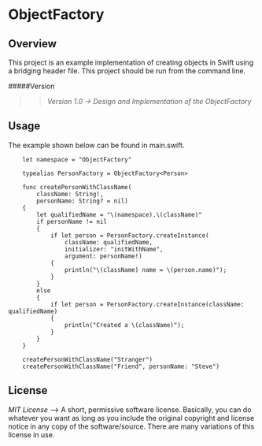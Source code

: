 ObjectFactory
=============

Overview
---------

This project is an example implementation of creating objects in Swift using a bridging header file.  This project should be run from the command line.

#####Version
>>*Version 1.0 -> Design and Implementation of the ObjectFactory*

Usage
--------
The example shown below can be found in main.swift.

        let namespace = "ObjectFactory"

        typealias PersonFactory = ObjectFactory<Person>

        func createPersonWithClassName(
            className: String!,
            personName: String? = nil)
        {
            let qualifiedName = "\(namespace).\(className)"
            if personName != nil
            {
                if let person = PersonFactory.createInstance(
                    className: qualifiedName,
                    initializer: "initWithName",
                    argument: personName!)
                {
                    println("\(className) name = \(person.name)");
                }
            }
            else
            {
                if let person = PersonFactory.createInstance(className: qualifiedName)
                {
                    println("Created a \(className)");
                }
            }
        }
        
        createPersonWithClassName("Stranger")
        createPersonWithClassName("Friend", personName: "Steve")

License
--------

*MIT License* --> A short, permissive software license. Basically, you can do whatever you want as long as you include the original copyright and license notice in any copy of the software/source.  There are many variations of this license in use.

